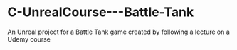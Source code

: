# C-UnrealCourse---Battle-Tank
An Unreal project for a Battle Tank game created by following a lecture on a Udemy course

